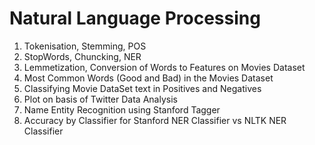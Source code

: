 # Natural Language Processing 

1. Tokenisation, Stemming, POS
2. StopWords, Chuncking, NER
3. Lemmetization, Conversion of Words to Features on Movies Dataset
4. Most Common Words (Good and Bad) in the Movies Dataset
5. Classifying Movie DataSet text in Positives and Negatives
6. Plot on basis of Twitter Data Analysis
7. Name Entity Recognition using Stanford Tagger 
8. Accuracy by Classifier for Stanford NER Classifier vs NLTK NER Classifier
